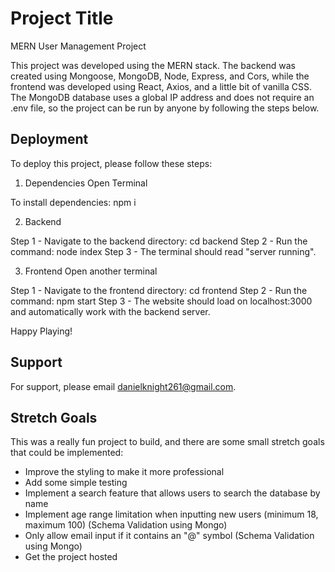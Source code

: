 # Project Title

MERN User Management Project

This project was developed using the MERN stack. The backend was created using Mongoose, MongoDB, Node, Express, and Cors, while the frontend was developed using React, Axios, and a little bit of vanilla CSS. The MongoDB database uses a global IP address and does not require an .env file, so the project can be run by anyone by following the steps below.

## Deployment

To deploy this project, please follow these steps:

1. Dependencies
Open Terminal

To install dependencies: npm i

2. Backend

Step 1 - Navigate to the backend directory: cd backend
Step 2 - Run the command: node index
Step 3 - The terminal should read "server running".

3. Frontend
Open another terminal

Step 1 - Navigate to the frontend directory: cd frontend
Step 2 - Run the command: npm start
Step 3 - The website should load on localhost:3000 and automatically work with the backend server.

Happy Playing!

## Support

For support, please email danielknight261@gmail.com.

## Stretch Goals

This was a really fun project to build, and there are some small stretch goals that could be implemented:

- Improve the styling to make it more professional
- Add some simple testing
- Implement a search feature that allows users to search the database by name 
- Implement age range limitation when inputting new users (minimum 18, maximum 100) (Schema Validation using Mongo)
- Only allow email input if it contains an "@" symbol (Schema Validation using Mongo)
- Get the project hosted
